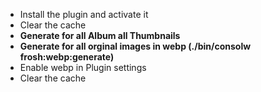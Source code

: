 * Install the plugin and activate it
* Clear the cache
* **Generate for all Album all Thumbnails**
* **Generate for all orginal images in webp (./bin/consolw frosh:webp:generate)**
* Enable webp in Plugin settings
* Clear the cache
